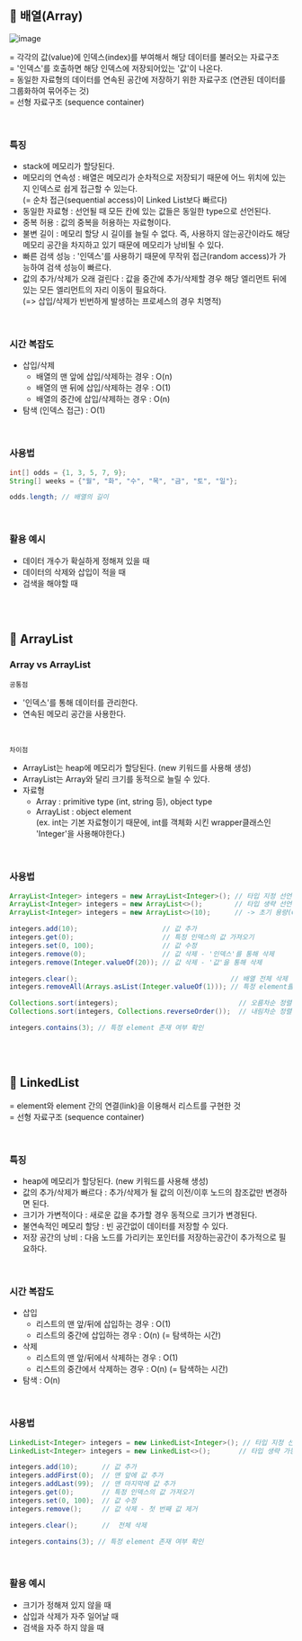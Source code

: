 ## 📍 배열(Array)

![image](https://user-images.githubusercontent.com/78673570/182015583-18e5de2f-3781-4cd1-b537-bdfa5858ce16.png)

= 각각의 값(value)에 인덱스(index)를 부여해서 해당 데이터를 불러오는 자료구조 <br>
= '인덱스'를 호출하면 해당 인덱스에 저장되어있는 '값'이 나온다. <br>
= 동일한 자료형의 데이터를 연속된 공간에 저장하기 위한 자료구조 (연관된 데이터를 그룹화하여 묶어주는 것) <br>
= 선형 자료구조 (sequence container)

<br>

### 특징
-   stack에 메모리가 할당된다.
-   메모리의 연속성 : 배열은 메모리가 순차적으로 저장되기 때문에 어느 위치에 있는지 인덱스로 쉽게 접근할 수 있는다.  
    (= 순차 접근(sequential access)이 Linked List보다 빠르다)
-   동일한 자료형 : 선언될 때 모든 칸에 있는 값들은 동일한 type으로 선언된다.
-   중복 허용 : 값의 중복을 허용하는 자료형이다.
-   불변 길이 : 메모리 할당 시 길이를 늘릴 수 없다. 즉, 사용하지 않는공간이라도 해당 메모리 공간을 차지하고 있기 때문에 메모리가 낭비될 수 있다.
-   빠른 검색 성능 : '인덱스'를 사용하기 때문에 무작위 접근(random access)가 가능하여 검색 성능이 빠르다.
-   값의 추가/삭제가 오래 걸린다 : 값을 중간에 추가/삭제할 경우 해당 엘리먼트 뒤에 있는 모든 엘리먼트의 자리 이동이 필요하다.  
    (=> 삽입/삭제가 빈번하게 발생하는 프로세스의 경우 치명적)

<br>

### 시간 복잡도

-   삽입/삭제
    -   배열의 맨 앞에 삽입/삭제하는 경우 : O(n)
    -   배열의 맨 뒤에 삽입/삭제하는 경우 : O(1)
    -   배열의 중간에 삽입/삭제하는 경우 : O(n)
-   탐색 (인덱스 접근) : O(1)

<br>

### 사용법

```java
int[] odds = {1, 3, 5, 7, 9};
String[] weeks = {"월", "화", "수", "목", "금", "토", "일"};

odds.length; // 배열의 길이
```

<br>

### 활용 예시

-   데이터 개수가 확실하게 정해져 있을 때
-   데이터의 삭제와 삽입이 적을 때
-   검색을 해야할 때


<br><br>

## 📍 ArrayList

### Array vs ArrayList

`공통점`

-   '인덱스'를 통해 데이터를 관리한다.
-   연속된 메모리 공간을 사용한다.

<br>

`차이점`

-   ArrayList는 heap에 메모리가 할당된다. (new 키워드를 사용해 생성)
-   ArrayList는 Array와 달리 크기를 동적으로 늘릴 수 있다.
-   자료형
    -   Array : primitive type (int, string 등), object type
    -   ArrayList : object element  
        (ex. int는 기본 자료형이기 때문에, int를 객체화 시킨 wrapper클래스인 'Integer'을 사용해야한다.)

<br>

### 사용법

```java
ArrayList<Integer> integers = new ArrayList<Integer>(); // 타입 지정 선언
ArrayList<Integer> integers = new ArrayList<>();        // 타입 생략 선언
ArrayList<Integer> integers = new ArrayList<>(10);      // -> 초기 용량(Capacity) 설정

integers.add(10);                     // 값 추가
integers.get(0);                      // 특정 인덱스의 값 가져오기
integers.set(0, 100);                 // 값 수정
integers.remove(0);                   // 값 삭제 - '인덱스'를 통해 삭제
integers.remove(Integer.valueOf(20)); // 값 삭제 - '값'을 통해 삭제

integers.clear();                                      // 배열 전체 삭제
integers.removeAll(Arrays.asList(Integer.valueOf(1))); // 특정 element를 모두 삭제

Collections.sort(integers);                              // 오름차순 정렬
Collections.sort(integers, Collections.reverseOrder());  // 내림차순 정렬

integers.contains(3); // 특정 element 존재 여부 확인
```

<br><br>

## 📍 LinkedList

= element와 element 간의 연결(link)을 이용해서 리스트를 구현한 것 <br>
= 선형 자료구조 (sequence container)

<br>

### 특징

-   heap에 메모리가 할당된다. (new 키워드를 사용해 생성)
-   값의 추가/삭제가 빠르다 : 추가/삭제가 될 값의 이전/이후 노드의 참조값만 변경하면 된다.
-   크기가 가변적이다 : 새로운 값을 추가할 경우 동적으로 크기가 변경된다.
-   불연속적인 메모리 할당 : 빈 공간없이 데이터를 저장할 수 있다.
-   저장 공간의 낭비 : 다음 노드를 가리키는 포인터를 저장하는공간이 추가적으로 필요하다.

<br>

### 시간 복잡도

-   삽입
    -   리스트의 맨 앞/뒤에 삽입하는 경우 : O(1)
    -   리스트의 중간에 삽입하는 경우 : O(n) (= 탐색하는 시간)
-   삭제
    -   리스트의 맨 앞/뒤에서 삭제하는 경우 : O(1)
    -   리스트의 중간에서 삭제하는 경우 : O(n) (= 탐색하는 시간)
-   탐색 : O(n)

<br>

### 사용법

```java
LinkedList<Integer> integers = new LinkedList<Integer>(); // 타입 지정 선언
LinkedList<Integer> integers = new LinkedList<>();       // 타입 생략 가능

integers.add(10);      // 값 추가
integers.addFirst(0);  // 맨 앞에 값 추가
integers.addLast(99);  // 맨 마지막에 값 추가
integers.get(0);       // 특정 인덱스의 값 가져오기
integers.set(0, 100);  // 값 수정
integers.remove();     // 값 삭제 - 첫 번째 값 제거

integers.clear();      //  전체 삭제

integers.contains(3); // 특정 element 존재 여부 확인
```

<br>

### 활용 예시

-   크기가 정해져 있지 않을 때
-   삽입과 삭제가 자주 일어날 때
-   검색을 자주 하지 않을 때
